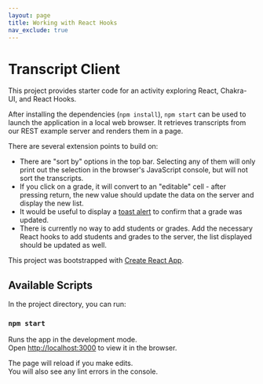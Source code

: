 ```yaml
---
layout: page
title: Working with React Hooks
nav_exclude: true
---
```


# Transcript Client

This project provides starter code for an activity exploring React, Chakra-UI, and React Hooks.

After installing the dependencies (`npm install`), `npm start` can be used to launch the application in a local web browser. It retrieves transcripts from our REST example server and renders them in a page.

There are several extension points to build on:
* There are "sort by" options in the top bar. Selecting any of them will only print out the selection in the browser's JavaScript console, but will not sort the transcripts.
* If you click on a grade, it will convert to an "editable" cell - after pressing return, the new value should update the data on the server and display the new list.
* It would be useful to display a [toast alert](https://chakra-ui.com/docs/components/toast) to confirm that a grade was updated.
* There is currently no way to add students or grades. Add the necessary React hooks to add students and grades to the server, the list displayed should be updated as well.

This project was bootstrapped with [Create React App](https://github.com/facebook/create-react-app).

## Available Scripts

In the project directory, you can run:

### `npm start`

Runs the app in the development mode.\
Open [http://localhost:3000](http://localhost:3000) to view it in the browser.

The page will reload if you make edits.\
You will also see any lint errors in the console.